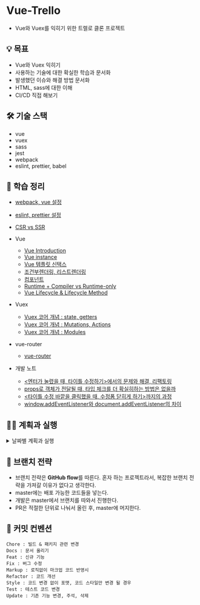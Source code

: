 # Vue-Trello

- Vue와 Vuex를 익히기 위한 트렐로 클론 프로젝트


## 💡 목표 
- Vue와 Vuex 익히기
- 사용하는 기술에 대한 확실한 학습과 문서화
- 발생했던 이슈와 해결 방법 문서화
- HTML, sass에 대한 이해 
- CI/CD 직접 해보기

## 🛠 기술 스택
- vue
- vuex
- sass
- jest
- webpack
- eslint, prettier, babel

## 📗 학습 정리
- [webpack, vue 설정](https://github.com/yejineee/vue-trello/blob/master/docs/webpack.md)
- [eslint, prettier 설정](https://github.com/yejineee/vue-trello/blob/master/docs/eslint-prettier.md)
- [CSR vs SSR](https://hackmd.io/KQkXXyeDSBeNR8znd2Ok9Q)

- Vue 
  - [Vue Introduction](https://hackmd.io/cXf2Y39zQ-Kv8sqnYBi_zw)
  - [Vue instance](https://hackmd.io/6N65rm0KTTGk_y_1QhfCeA)
  - [Vue 템플릿 신택스](https://hackmd.io/a1iRCJuuT0-pDC52yjVP2w)
  - [조건부렌더링, 리스트렌더링](https://hackmd.io/1XnTtI1_ShG5G0xnOx0eBg)
  - [컴포넌트](https://hackmd.io/EfHf4_1jQdq09gp2lOkQ-w)
  - [Runtime + Compiler vs Runtime-only](https://hackmd.io/5hF0zrqLSVS9lIYH_Za2Mw)
  - [Vue Lifecycle & Lifecycle Method](https://hackmd.io/quNH36I6THW43zD_Uck6ow)

- Vuex 
  - [Vuex 코어 개념 : state, getters](https://hackmd.io/BSRVLv-_RlulY-azXSRr2A)
  - [Vuex 코어 개념 : Mutations, Actions](https://hackmd.io/mHGTeQOhSeiQMqpyvRSf0w)
  - [Vuex 코어 개념 : Modules](https://hackmd.io/zJqGEpn1SCeukNGa53OeUQ?both)

- vue-router
  - [vue-router](https://hackmd.io/u3H7cdiaScyXPiAKhNxLHQ?view)

- 개발 노트
  - [<엔터가 눌렸을 때, 타이틀 수정하기>에서의 문제와 해결, 리팩토링](https://github.com/yejineee/vue-trello/issues/23)
  - [props로 객체가 전달될 때, 타입 체크를 더 확실히하는 방법은 없을까](https://github.com/yejineee/vue-trello/issues/25)
  - [<타이틀 수정 바깥을 클릭했을 때, 수정폼 닫히게 하기>까지의 과정](https://github.com/yejineee/vue-trello/issues/27)
  - [window.addEventListener와 document.addEventListener의 차이](https://github.com/yejineee/vue-trello/issues/37)

## 🏃‍♀️ 계획과 실행 
<details>
  <summary>날짜별 계획과 실행</summary>

  - **21.04.30 금** 
    - vue, webpack 설정 후 로컬호스트 띄워보기 - [PR](https://github.com/yejineee/vue-trello/pull/5) ✅ 
    - prettier, eslint 설정하기 ⛔️
    - babel 설정하기 ⛔️
    - es module 사용할 수 있는지 확인해보고 안되면 바벨 설정하기 ⛔️
    - 환경설정한 것 문서화해서 올리기

  - **21.05.01 토** 
    - prettier, eslint 설정하기 ✅ - [PR](https://github.com/yejineee/vue-trello/pull/6)
    - babel 설정하기 ⛔️
    - vue 공식문서 읽기(template 마지막부분 ~ 컴포넌트) 🌗
    - 기본 페이지 마크업 ⛔️
    - 칼럼 추가하기 기능  ⛔️
    - 칼럼에 todo 추가하기 기능 ⛔️
    - 환경설정한 것 문서화해서 올리기
  - **21.05.02 일**
    - vue 공식문서 읽고 정리 ✅ 
    - 기본 마크업 ✅ 
    - 칼럼 추가하기 ✅ - [PR](https://github.com/yejineee/vue-trello/pull/9)
    
  - **21.05.04 화**
    - vuex 학습 및 정리 (코어개념-state, getters, mutations, actions) ✅ 
    - 서버에서 columns 데이터 가져와서 보여주기 - 비동기 액션 적용! ✅ 
    - 칼럼 생성으로 Store의 state 변경시키기 ✅ 
    - 칼럼 이름 수정하기 ⛔️
    - 유저 스토어 추가하여 스토어 모듈화하기 ⛔️
    - 지금까지 개발한 내용 정리하기 ⛔️

  - **21.05.05 수**
    - 칼럼 이름 수정하기 ✅ 
    - 메인 페이지 마크업 다시 정비하기 ✅ 

  -  **21.05.09 토**
     -  vue-router 학습하기 ✅ 
     -  라우팅 적용하기 ✅ 
</details>





## 🌳 브랜치 전략 
- 브랜치 전략은 **GitHub flow**를 따른다.
  혼자 하는 프로젝트라서, 복잡한 브랜치 전략을 가져갈 이유가 없다고 생각한다.
- master에는 배포 가능한 코드들을 넣는다.
- 개발은 master에서 브랜치를 따와서 진행한다.
- PR은 적절한 단위로 나눠서 올린 후, master에 머지한다.

## 🔖 커밋 컨벤션
```
Chore : 빌드 & 패키지 관련 변경
Docs : 문서 올리기
Feat : 신규 기능
Fix : 버그 수정
Markup : 로직없이 마크업 코드 반영시
Refactor : 코드 개선
Style : 코드 변경 없이 포맷, 코드 스타일만 변경 될 경우
Test : 테스트 코드 변경
Update : 기존 기능 변경, 주석, 삭제
```

